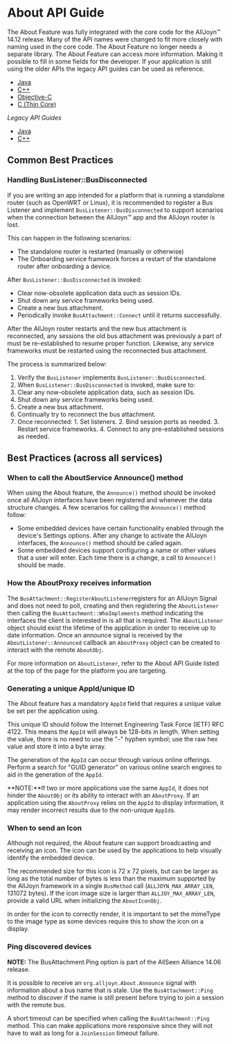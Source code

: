 # About API Guide
The About Feature was fully integrated with the core code for the AllJoyn&trade; 14.12
release. Many of the API names were changed to fit more closely with naming used
in the core code. The About Feature no longer needs a separate library.  The
About Feature can access more information. Making it possible to fill in some
fields for the developer. If your application is still using the older APIs the
legacy API guides can be used as reference.

* [Java][about-java]
* [C++][about-cpp]
* [Objective-C][about-objc]
* [C (Thin Core)][about-c-thin]

_Legacy API Guides_
* [Java][about-java-legacy]
* [C++][about-cpp-legacy]


## Common Best Practices

### Handling BusListener::BusDisconnected

If you are writing an app intended for a platform that is
running a standalone router (such as OpenWRT or Linux),
it is recommended to register a Bus Listener and implement
`BusListener::BusDisconnected` to support scenarios when the
connection between the AllJoyn&trade; app and the AllJoyn router is lost.

This can happen in the following scenarios:

* The standalone router is restarted (manually or otherwise)
* The Onboarding service framework forces a restart of the
  standalone router after onboarding a device.

After `BusListener::BusDisconnected` is invoked:
* Clear now-obsolete application data such as session IDs.
* Shut down any service frameworks being used.
* Create a new bus attachment.
* Periodically invoke `BusAttachment::Connect` until it returns successfully.

After the AllJoyn router restarts and the new bus attachment is
reconnected, any sessions the old bus attachment was previously
a part of must be re-established to resume proper function.
Likewise, any service frameworks must be restarted using the
reconnected bus attachment.

The process is summarized below:
1. Verify the `BusListener` implements `BusListener::BusDisconnected`.
2. When `BusListener::BusDisconnected` is invoked, make sure to:
  1. Clear any now-obsolete application data, such as session IDs.
  2. Shut down any service frameworks being used.
  3. Create a new bus attachment.
  4. Continually try to reconnect the bus attachment.
  5. Once reconnected:
    1. Set listeners.
    2. Bind session ports as needed.
    3. Restart service frameworks.
    4. Connect to any pre-established sessions as needed.


## Best Practices (across all services)

### When to call the AboutService Announce() method

When using the About feature, the `Announce()` method should
be invoked once all AllJoyn interfaces have been registered
and whenever the data structure changes. A few scenarios
for calling the `Announce()` method follow:

* Some embedded devices have certain functionality enabled
through the device's Settings options. After any change to
activate the AllJoyn interfaces, the `Announce()` method should
be called again.
* Some embedded devices support configuring a name or other
values that a user will enter. Each time there is a change,
a call to `Announce()` should be made.

### How the AboutProxy receives information

The `BusAttachment::RegisterAboutListener`registers for an AllJoyn Signal and
does not need to poll, creating and then registering the `AboutListener`
then calling the `BusAttachment::WhoImplements` method indicating the interfaces
the client is interested in is all that is required. The `AboutListener` object
should exist the lifetime of the application in order to receive up to date
information. Once an announce signal is received by the
`AboutListener::Announced`  callback an `AboutProxy` object can be created to
interact with the remote `AboutObj`.

For more information on `AboutListener`, refer to the About API Guide
listed at the top of the page for the platform you are targeting.

### Generating a unique AppId/unique ID

The About feature has a mandatory `AppId` field that requires a unique
value be set per the application using.

This unique ID should follow the Internet Engineering Task Force
(IETF) RFC 4122. This means the `AppId` will always be 128-bits in
length. When setting the value, there is no need to use the "-" hyphen
symbol; use the raw hex value and store it into a byte array.

The generation of the `AppId` can occur through various online
offerings. Perform a search for "GUID generator" on various
online search engines to aid in the generation of the `AppId`.

**NOTE:**If two or more applications use the same `AppId`, it does
not hinder the `AboutObj` or its ability to interact with an
`AboutProxy`. If an application using the `AboutProxy` relies on
the `AppId` to display information, it may render incorrect results
due to the non-unique `AppId`s.

### When to send an Icon

Although not required, the About feature can support broadcasting
and receiving an icon. The icon can be used by the applications to
help visually identify the embedded device.

The recommended size for this icon is 72 x 72 pixels, but can be
larger as long as the total number of bytes is less than the
maximum supported by the AllJoyn framework in a single `BusMethod`
call (`ALLJOYN_MAX_ARRAY_LEN`, 131072 bytes). If the icon image
size is larger than `ALLJOY_MAX_ARRAY_LEN`, provide a valid URL
when initializing the `AboutIconObj`.

In order for the icon to correctly render, it is important to
set the mimeType to the image type as some devices require this
to show the icon on a display.

### Ping discovered devices

**NOTE:** The BusAttachment.Ping option is part of the
AllSeen Alliance 14.06 release.

It is possible to receive an `org.alljoyn.About.Announce` signal with
information about a bus name that is stale. Use the `BusAttachment::Ping`
method to discover if the name is still present before trying
to join a session with the remote bus.

A short timeout can be specified when calling the `BusAttachment::Ping`
method. This can make applications more responsive since they
will not have to wait as long for a `JoinSession` timeout failure.



[about-java]: /develop/api-guide/about/java
[about-java-legacy]: /develop/api-guide/about/java-legacy
[about-cpp]: /develop/api-guide/about/cpp
[about-cpp-legacy]: /develop/api-guide/about/cpp-legacy
[about-objc]: /develop/api-guide/about/objc
[about-c-thin]: /develop/api-guide/about/c-thin
[api-guide]: /docs/develop/api-guide/index
